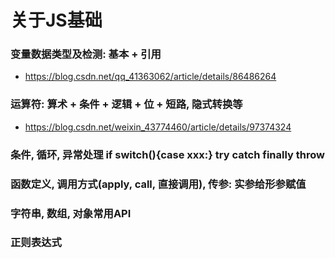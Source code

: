 # 关于JS基础

### 变量数据类型及检测: 基本 + 引用

* https://blog.csdn.net/qq_41363062/article/details/86486264

### 运算符: 算术 + 条件 + 逻辑 + 位 + 短路, 隐式转换等

* https://blog.csdn.net/weixin_43774460/article/details/97374324

### 条件, 循环, 异常处理 if switch(){case xxx:} try catch finally throw

### 函数定义, 调用方式(apply, call, 直接调用), 传参: 实参给形参赋值

### 字符串, 数组, 对象常用API

### 正则表达式
